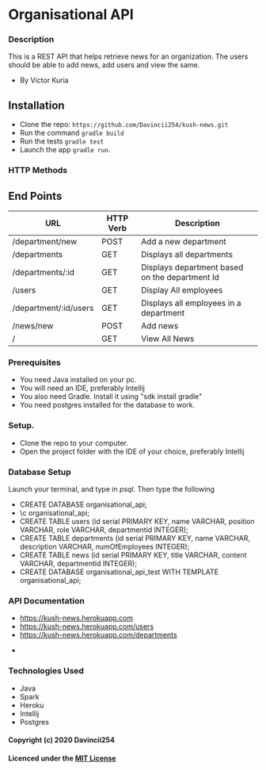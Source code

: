 # Organisational API

### Description
This is a REST API that helps retrieve news for an organization. The users should be able to add news, add users and view the same.
- By Victor Kuria

## Installation

* Clone the repo: `https://github.com/Davincii254/kush-news.git`
* Run the command `gradle build`
* Run the tests `gradle test`
* Launch the app `gradle run`.

### HTTP Methods

## End Points

| URL                                   | HTTP Verb     | Description                                        |
|---                                    |---            |---                                                 |
| /department/new                       | POST          | Add a new department                               |
| /departments                          | GET           | Displays all departments                           |
| /departments/:id                      | GET           | Displays department based on the department Id     |
| /users                                | GET           | Display All employees                              |
| /department/:id/users                 | GET           | Displays all employees in a department             |
| /news/new                             | POST          | Add news                                           |
| /                                     | GET           | View All News                                      |

### Prerequisites

- You need Java installed on your pc.
- You will need an IDE, preferably Intellij
- You also need Gradle. Install it using "sdk install gradle"
- You need postgres installed for the database to work.

### Setup.

- Clone the repo to your computer.
- Open the project folder with the IDE of your choice, preferably Intellij

### Database Setup
Launch your terminal, and type in *psql*. Then type the following

- CREATE DATABASE organisational_api;
- \c organisational_api;
- CREATE TABLE users (id serial PRIMARY KEY, name VARCHAR, position VARCHAR, role VARCHAR, departmentid INTEGER);
- CREATE TABLE departments (id serial PRIMARY KEY, name VARCHAR, description VARCHAR, numOfEmployees INTEGER);
- CREATE TABLE news (id serial PRIMARY KEY, title VARCHAR, content VARCHAR, departmentid INTEGER);
- CREATE DATABASE organisational_api_test WITH TEMPLATE organisational_api;
   
### API Documentation
* https://kush-news.herokuapp.com
* https://kush-news.herokuapp.com/users
* https://kush-news.herokuapp.com/departments

   
 - 
### Technologies Used
* Java
* Spark
* Heroku
* Intellij 
* Postgres  
 
 
#### Copyright (c) 2020 Davincii254

#### Licenced under the [MIT License](LICENSE)
